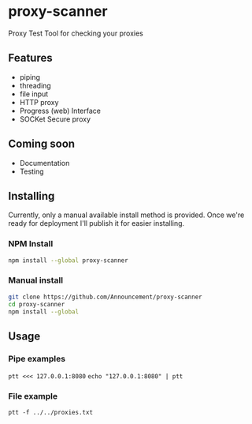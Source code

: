 # proxy-scanner
Proxy Test Tool for checking your proxies

## Features
- piping
- threading
- file input
- HTTP proxy
- Progress (web) Interface
- SOCKet Secure proxy

## Coming soon
- Documentation
- Testing


## Installing

Currently, only a manual available install method is provided.
Once we're ready for deployment I'll publish it for easier installing.

### NPM Install

``` sh
npm install --global proxy-scanner
```

### Manual install
``` sh
git clone https://github.com/Announcement/proxy-scanner
cd proxy-scanner
npm install --global
```

## Usage

### Pipe examples

`ptt <<< 127.0.0.1:8080`
`echo "127.0.0.1:8080" | ptt`

### File example

`ptt -f ../../proxies.txt`

